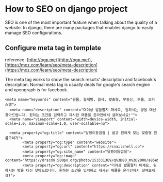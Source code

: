 # How to SEO on django project

SEO is one of the most important feature when talking about the quality of a website. In django, there are many packages that enables django to easily manage SEO configurations.

## Configure meta tag in template
reference: [http://ogp.me/](http://ogp.me/), [https://moz.com/learn/seo/meta-description](https://moz.com/learn/seo/meta-description)

The meta tag works to show the search results' description and facebook's description. Normal meta tag is usually deals for google's search engine and opengraph is for facebook.

```
<meta name="keywords" content="원룸, 월세방, 월세, 맞춤형, 부동산, 투룸, 오피스텔">
  <meta name="description" content="더이상 발품팔지 마세요, 원하시는 방을 대신 찾아드립니다. 원하는 조건을 입력하고 제시된 매물을 온라인에서 살펴보세요!"">
  <meta name="viewport" content="width=device-width, initial-scale=1.0, maximum-scale=1.0, user-scalable=no">
          
  <meta property="og:title" content="달팽이등껍질 | 쉽고 편하게 찾는 맞춤형 원룸구하기">
        <meta property="og:type" content="website">
        <meta property="og:url" content="https://snailshell.co">
        <meta property="og:site_name" content="달팽이등껍질">
        <meta property="og:image" content="https://drscdn.500px.org/photo/153331369/q%3D80_m%3D2000/a85e9a59f079b2d7ffe8f96933a11160">
        <meta property="og:description" content="더이상 발품팔지 마세요, 원하시는 방을 대신 찾아드립니다. 원하는 조건을 입력하고 제시된 매물을 온라인에서 살펴보세요!">

```

